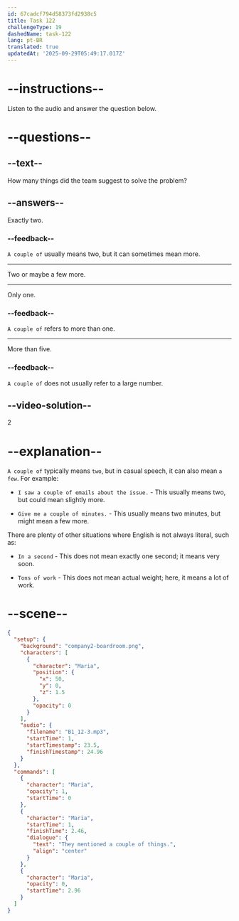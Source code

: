 ```yaml
---
id: 67cadcf794d58373fd2938c5
title: Task 122
challengeType: 19
dashedName: task-122
lang: pt-BR
translated: true
updatedAt: '2025-09-29T05:49:17.017Z'
---
```


<!-- (Audio) Maria: They mentioned a couple of things. -->

# --instructions--

Listen to the audio and answer the question below.  

# --questions--

## --text--

How many things did the team suggest to solve the problem?  

## --answers--

Exactly two.

### --feedback--

`A couple of` usually means two, but it can sometimes mean more.

---

Two or maybe a few more.

---

Only one.  

### --feedback--

`A couple of` refers to more than one.  

---

More than five.  

### --feedback--

`A couple of` does not usually refer to a large number.

## --video-solution--

2  

# --explanation--

`A couple of` typically means `two`, but in casual speech, it can also mean `a few`. For example:

- `I saw a couple of emails about the issue.` - This usually means two, but could mean slightly more.

- `Give me a couple of minutes.` - This usually means two minutes, but might mean a few more.

There are plenty of other situations where English is not always literal, such as:

- `In a second` - This does not mean exactly one second; it means very soon.

- `Tons of work` - This does not mean actual weight; here, it means a lot of work.

# --scene--

```json
{
  "setup": {
    "background": "company2-boardroom.png",
    "characters": [
      {
        "character": "Maria",
        "position": {
          "x": 50,
          "y": 0,
          "z": 1.5
        },
        "opacity": 0
      }
    ],
    "audio": {
      "filename": "B1_12-3.mp3",
      "startTime": 1,
      "startTimestamp": 23.5,
      "finishTimestamp": 24.96
    }
  },
  "commands": [
    {
      "character": "Maria",
      "opacity": 1,
      "startTime": 0
    },
    {
      "character": "Maria",
      "startTime": 1,
      "finishTime": 2.46,
      "dialogue": {
        "text": "They mentioned a couple of things.",
        "align": "center"
      }
    },
    {
      "character": "Maria",
      "opacity": 0,
      "startTime": 2.96
    }
  ]
}
```

